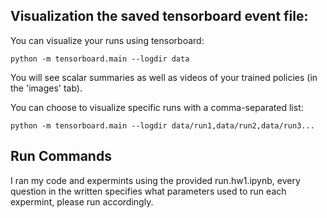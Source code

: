

## Visualization the saved tensorboard event file:

You can visualize your runs using tensorboard:
```
python -m tensorboard.main --logdir data
```

You will see scalar summaries as well as videos of your trained policies (in the 'images' tab).

You can choose to visualize specific runs with a comma-separated list:
```
python -m tensorboard.main --logdir data/run1,data/run2,data/run3...
```

## Run Commands

I ran my code and expermints using the provided run.hw1.ipynb, every question in the written specifies what parameters used to run each expermint, please run accordingly. 

